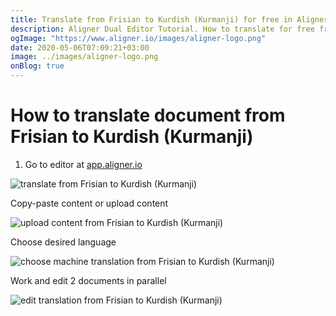 ```yaml
---
title: Translate from Frisian to Kurdish (Kurmanji) for free in Aligner Editor
description: Aligner Dual Editor Tutorial. How to translate for free from Frisian to Kurdish (Kurmanji). Aligner is multilingual document management platform. 
ogImage: "https://www.aligner.io/images/aligner-logo.png"
date: 2020-05-06T07:09:21+03:00
image: ../images/aligner-logo.png
onBlog: true
---
```


# How to translate document from Frisian to Kurdish (Kurmanji)

1. Go to editor at [app.aligner.io](https://app.aligner.io "Aligner App web page")

![translate from Frisian to Kurdish (Kurmanji)](../aligner-blank-editor.png "translate from Frisian to Kurdish (Kurmanji)")

Copy-paste content or upload content

![upload content from Frisian to Kurdish (Kurmanji)](../aligner-uploaded-document.png "upload content from Frisian to Kurdish (Kurmanji)")

Choose desired language

![choose machine translation from Frisian to Kurdish (Kurmanji)](../aligner-language-dropdown.png "choose machine translation from Frisian to Kurdish (Kurmanji)")

Work and edit 2 documents in parallel

![edit translation from Frisian to Kurdish (Kurmanji)](../aligner-double-sitded-editor.png "edit translation from Frisian to Kurdish (Kurmanji)")

